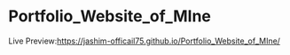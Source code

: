 # Portfolio_Website_of_MIne
Live Preview:https://jashim-officail75.github.io/Portfolio_Website_of_MIne/
